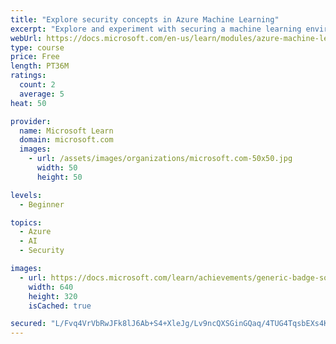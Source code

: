 ```yaml
---
title: "Explore security concepts in Azure Machine Learning"
excerpt: "Explore and experiment with securing a machine learning environment to ensure data remains private and models are accurate."
webUrl: https://docs.microsoft.com/en-us/learn/modules/azure-machine-learning-security/
type: course
price: Free
length: PT36M
ratings:
  count: 2
  average: 5
heat: 50

provider:
  name: Microsoft Learn
  domain: microsoft.com
  images:
    - url: /assets/images/organizations/microsoft.com-50x50.jpg
      width: 50
      height: 50

levels:
  - Beginner

topics:
  - Azure
  - AI
  - Security

images:
  - url: https://docs.microsoft.com/learn/achievements/generic-badge-social.png
    width: 640
    height: 320
    isCached: true

secured: "L/Fvq4VrVbRwJFk8lJ6Ab+S4+XleJg/Lv9ncQXSGinGQaq/4TUG4TqsbEXs4KVCzIwK27vxB0FUCIOMa+jaKrNSG3QESAPe6ujjHtIOVeXJ0EPKX5zPQdAxI3IzlUTek25S9wPF9xhWGDIrZngxXpnq0wanlBQ0QyFQz18SuXlFPfniI6KuPdVGBQ/1vN34v3nFbqB37k1G080g5i7xyOy8nFKv+6oDTGLjYhApz8BNDLpJVQ4gJBVnqsL5MCra2/OmP0QtxVPa5VNDCSMKYOk4YL+R/1K16CDa/TI9gDOgXA0pUj70kTnOp9A3ANwy3Ez7uCKQpiayhp9KtQVWASyVv4eWWpd3zbPiXUcCD+kZbVyKi4WCWX5MYAllHO3kV12/Grbhwt/bGznuJHmKXkpP5MbH/W0FtyhDV1La5SF4=;ZXEfV1cI9EEMhQgG+4KRMw=="
---
```


